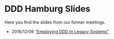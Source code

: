 # DDD Hamburg Slides

Here you find the slides from our former meetings.

  - 2016/12/06 ["Employing DDD In Legacy Systems"](https://github.com/DDD-Hamburg/slides/blob/meeting-4/Employing%20DDD%20In%20Legacy%20Systems.pdf)


